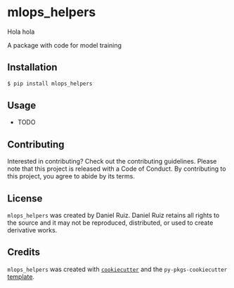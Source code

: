 # mlops_helpers

Hola hola

A package with code for model training

## Installation

```bash
$ pip install mlops_helpers
```

## Usage

- TODO

## Contributing

Interested in contributing? Check out the contributing guidelines. Please note that this project is released with a Code of Conduct. By contributing to this project, you agree to abide by its terms.

## License

`mlops_helpers` was created by Daniel Ruiz. Daniel Ruiz retains all rights to the source and it may not be reproduced, distributed, or used to create derivative works.

## Credits

`mlops_helpers` was created with [`cookiecutter`](https://cookiecutter.readthedocs.io/en/latest/) and the `py-pkgs-cookiecutter` [template](https://github.com/py-pkgs/py-pkgs-cookiecutter).

